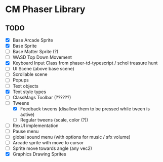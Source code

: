 # CM Phaser Library

## TODO 
- [x] Base Arcade Sprite
- [x]  Base Sprite
- [ ] Base Matter Sprite (?)
- [ ] WASD Top Down Movement
- [x] Keyboard Input Class from phaser-td-typescript / schol treasure hunt
- [ ] UI Scene (above base scene)
- [ ] Scrollable scene
- [ ] Popups
- [ ] Text objects
- [x] Text style types
- [ ] ClassMags Toolbar (??????)
- [ ] Tweens
    - [x] Feedback tweens (disallow them to be pressed while tween is active)
    - [ ] Regular tweens (scale, color (?))
- [ ] RexUI implementation
- [ ] Pause menu
- [ ] global sound menu (with options for music / sfx volume)
- [ ] Arcade sprite with move to cursor
- [ ] Sprite move towards angle (any vec2)
- [x] Graphics Drawing Sprites
